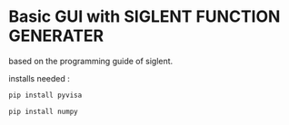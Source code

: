 # Basic GUI with SIGLENT FUNCTION GENERATER

based on the programming guide of siglent. 

installs needed :


```bash
pip install pyvisa
```
```bash
pip install numpy 
```

